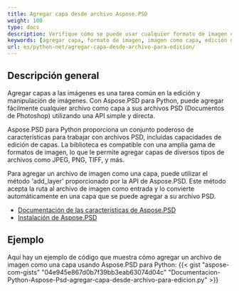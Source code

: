 ```yaml
---
title: Agregar capa desde archivo Aspose.PSD
weight: 100
type: docs
description: Verifique cómo se puede usar cualquier formato de imagen como una capa en Aspose.PSD.
keywords: [agregar capa, formato de imagen, imagen como capa, edición de capas, api psd, python, ejemplo de código]
url: es/python-net/agregar-capa-desde-archivo-para-edicion/
---
```


## **Descripción general**

Agregar capas a las imágenes es una tarea común en la edición y manipulación de imágenes. Con Aspose.PSD para Python, puede agregar fácilmente cualquier archivo como capa a sus archivos PSD (Documentos de Photoshop) utilizando una API simple y directa.

Aspose.PSD para Python proporciona un conjunto poderoso de características para trabajar con archivos PSD, incluidas capacidades de edición de capas. La biblioteca es compatible con una amplia gama de formatos de imagen, lo que le permite agregar capas de diversos tipos de archivos como JPEG, PNG, TIFF, y más.

Para agregar un archivo de imagen como una capa, puede utilizar el método 'add_layer' proporcionado por la API de Aspose.PSD. Este método acepta la ruta al archivo de imagen como entrada y lo convierte automáticamente en una capa que se puede agregar a su archivo PSD.

<div class="code-sample">
    <ul class="link-list">        
        <li class="link-item"><a href="https://docs.aspose.com/psd/python-net/features/">Documentación de las características de Aspose.PSD</a></li>
        <li class="link-item"><a href="https://docs.aspose.com/psd/python-net/installation/">Instalación de Aspose.PSD</a></li>
    </ul>
</div>

## **Ejemplo**
Aquí hay un ejemplo de código que muestra cómo agregar un archivo de imagen como una capa usando Aspose.PSD para Python:
{{< gist "aspose-com-gists" "04e945e867d0b7f39bb3eab63074d04c" "Documentacion-Python-Aspose-Psd-agregar-capa-desde-archivo-para-edicion.py" >}}
